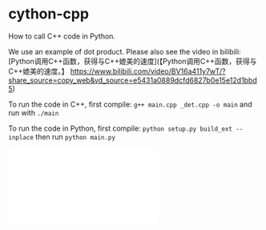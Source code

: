 # cython-cpp
How to call C++ code in Python.

We use an example of dot product. Please also see the video in bilibili: 
[Python调用C++函数，获得与C++媲美的速度](【Python调用C++函数，获得与C++媲美的速度。】 https://www.bilibili.com/video/BV16a411y7wT/?share_source=copy_web&vd_source=e5431a0889dcfd6827b0e15e12d1bbd5)

To run the code in C++,
first compile: `g++ main.cpp _det.cpp -o main`
and run with `./main`

To run the code in Python,
first compile: `python setup.py build_ext --inplace`
then run `python main.py`

<iframe src="//player.bilibili.com/player.html?aid=211443524&bvid=BV16a411y7wT&cid=504852475&p=1" scrolling="no" border="0" frameborder="no" framespacing="0" allowfullscreen="true"> </iframe>
